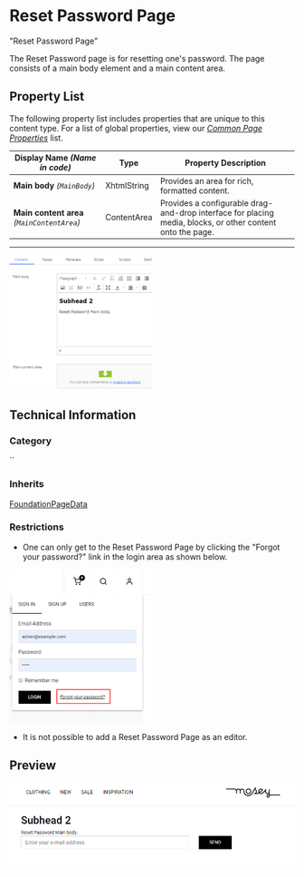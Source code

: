 # Reset Password Page
"Reset Password Page"

The Reset Password page is for resetting one's password. The page consists of a main body element and a main content area.

## Property List
The following property list includes properties that are unique to this content type. For a list of global properties, view our [*Common Page Properties*](./Common%20Page%20Properties.md) list.

Display Name *(Name in code)* | Type | Property Description
--------------|------|---------------
**Main body** *(`MainBody`)* | XhtmlString | Provides an area for rich, formatted content. 
**Main content area** *(`MainContentArea`)* | ContentArea | Provides a configurable drag-and-drop interface for placing media, blocks, or other content onto the page.

** **

<img src="Screenshots/Reset%20Password%20Page%20-%20Content%20tab.png?raw=true" alt="Content tab of the Reset Passowrd Page" width="50%"/>


## Technical Information

### Category
``

### Inherits
[FoundationPageData](#)

### Restrictions
* One can only get to the Reset Password Page by clicking the "Forgot your password?" link in the login area as shown below.

<img src="Screenshots/Reset%20Password%20Page%20-%20Forgot%20password.png?raw=true" alt="Forgot password link in the login area." width="50%"/>

* It is not possible to add a Reset Password Page as an editor.

## Preview
<img src="Screenshots/Reset%20Password%20Page%20-%20OPE.png?raw=true" alt="Preview of a Reset Password Page" width="100%"/>